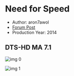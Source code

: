 # Need for Speed

* Author: aron7awol
* [Forum Post](https://www.avsforum.com/threads/bass-eq-for-filtered-movies.2995212/post-57309918)
* Production Year: 2014

## DTS-HD MA 7.1

![img 0](https://i.imgur.com/jY0yVit.jpg)

![img 1](https://i.imgur.com/whrTrXk.jpg)

